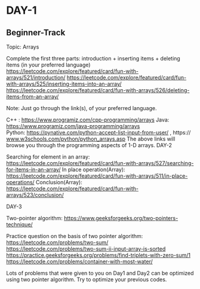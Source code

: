 # DAY-1
## Beginner-Track

Topic: Arrays 

Complete the first three parts: introduction + inserting items + deleting items (in your preferred language)
https://leetcode.com/explore/featured/card/fun-with-arrays/521/introduction/
https://leetcode.com/explore/featured/card/fun-with-arrays/525/inserting-items-into-an-array/
https://leetcode.com/explore/featured/card/fun-with-arrays/526/deleting-items-from-an-array/ 

Note: Just go through the link(s), of your preferred language. 

C++ : https://www.programiz.com/cpp-programming/arrays 
Java: https://www.programiz.com/java-programming/arrays  
Python: https://pynative.com/python-accept-list-input-from-user/ , 
    https:// www.w3schools.com/python/python_arrays.asp 
The above links will browse you through the programming aspects of 1-D arrays.
DAY-2

Searching for element in an array:
https://leetcode.com/explore/featured/card/fun-with-arrays/527/searching-for-items-in-an-array/
In place operation(Array):
https://leetcode.com/explore/featured/card/fun-with-arrays/511/in-place-operations/
Conclusion(Array): https://leetcode.com/explore/featured/card/fun-with-arrays/523/conclusion/

DAY-3

Two-pointer algorithm:
https://www.geeksforgeeks.org/two-pointers-technique/

Practice question on the basis of two pointer algorithm:
https://leetcode.com/problems/two-sum/
https://leetcode.com/problems/two-sum-ii-input-array-is-sorted
https://practice.geeksforgeeks.org/problems/find-triplets-with-zero-sum/1
https://leetcode.com/problems/container-with-most-water/

Lots of problems that were given to you on Day1 and Day2 can be optimized using two pointer algorithm. Try to optimize your previous codes.
